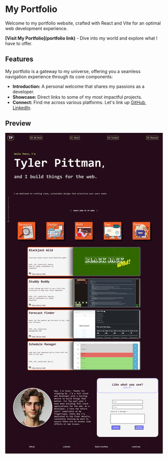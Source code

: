 # My Portfolio

Welcome to my portfolio website, crafted with React and Vite for an optimal web development experience.

**[Visit My Portfolio](portfolio link)** - Dive into my world and explore what I have to offer.

## Features

My portfolio is a gateway to my universe, offering you a seamless navigation experience through its core components:

- **Introduction:** A personal welcome that shares my passions as a developer.
- **Showcase:** Direct links to some of my most impactful projects.
- **Connect:** Find me across various platforms. Let's link up [GitHub](https://github.com/tylerpittman23), [LinkedIn](https://www.linkedin.com/in/tyler-pittman-6a4105211/).

## Preview

![Portfolio Preview](/src/assets/images/screenshot.png)

